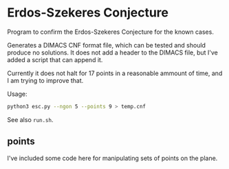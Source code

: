 # Erdos-Szekeres Conjecture

Program to confirm the Erdos-Szekeres Conjecture for the known cases.

Generates a DIMACS CNF format file, which can be tested and should produce
no solutions. It does not add a header to the DIMACS file, but I've added
a script that can append it.

Currently it does not halt for 17 points in a reasonable ammount of time,
and I am trying to improve that.

Usage:
```bash
python3 esc.py --ngon 5 --points 9 > temp.cnf
```

See also `run.sh`.

## points

I've included some code here for manipulating sets of points on the plane.
